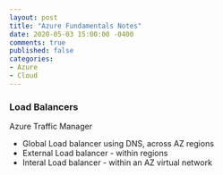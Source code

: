 ```yaml
---
layout: post
title: "Azure Fundamentals Notes"
date: 2020-05-03 15:00:00 -0400
comments: true
published: false
categories:
- Azure
- Cloud
---
```

### Load Balancers

Azure Traffic Manager
- Global Load balancer using DNS, across AZ regions
- External Load balancer - within regions
- Interal Load balancer - within an AZ virtual network


